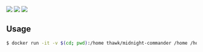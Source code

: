 [![](https://images.microbadger.com/badges/image/thawk/midnight-commander.svg)](https://microbadger.com/images/thawk/midnight-commander) [![](https://images.microbadger.com/badges/commit/thawk/midnight-commander.svg)](https://microbadger.com/images/thawk/midnight-commander) [![](https://images.microbadger.com/badges/version/thawk/midnight-commander.svg)](https://microbadger.com/images/thawk/midnight-commander)

## Usage

```sh
$ docker run -it -v $(cd; pwd):/home thawk/midnight-commander /home /home
```

